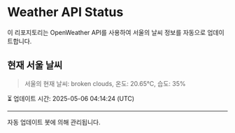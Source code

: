 
# Weather API Status

이 리포지토리는 OpenWeather API를 사용하여 서울의 날씨 정보를 자동으로 업데이트합니다.

## 현재 서울 날씨
> 서울의 현재 날씨: broken clouds, 온도: 20.65°C, 습도: 35%

⏳ 업데이트 시간: 2025-05-06 04:14:24 (UTC)

---
자동 업데이트 봇에 의해 관리됩니다.
